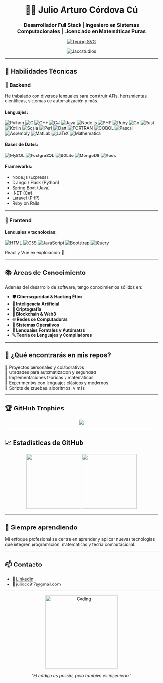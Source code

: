 <h1 align="center">👨‍💻 Julio Arturo Córdova Cú</h1>
<h3 align="center">Desarrollador Full Stack | Ingeniero en Sistemas Computacionales | Licenciado en Matemáticas Puras</h3>

<p align="center">
  <a href="https://github.com/Jaccstudios">
    <img src="https://readme-typing-svg.herokuapp.com?font=Fira+Code&weight=500&pause=1000&color=0F52BA&center=true&vCenter=true&width=435&lines=Bienvenido+a+mi+perfil+de+GitHub!;Desarrollador+Backend+y+Frontend;Matemáticas+y+tecnología+combinadas;Apasionado+por+la+IA+y+la+Ciberseguridad" alt="Typing SVG" />
  </a>
</p>

<p align="center">
  <img src="https://komarev.com/ghpvc/?username=Jaccstudios&label=Visitas&color=blue&style=flat" alt="Jaccstudios" />
</p>

---

## 🧠 Habilidades Técnicas

### 🔧 Backend

He trabajado con diversos lenguajes para construir APIs, herramientas científicas, sistemas de automatización y más.

#### Lenguajes:
![Python](https://img.shields.io/badge/Python-3776AB?style=flat&logo=python&logoColor=white)
![C](https://img.shields.io/badge/C-00599C?style=flat&logo=c&logoColor=white)
![C++](https://img.shields.io/badge/C++-00599C?style=flat&logo=c%2b%2b&logoColor=white)
![C#](https://img.shields.io/badge/C%23-239120?style=flat&logo=c-sharp&logoColor=white)
![Java](https://img.shields.io/badge/Java-ED8B00?style=flat&logo=java&logoColor=white)
![Node.js](https://img.shields.io/badge/Node.js-339933?style=flat&logo=nodedotjs&logoColor=white)
![PHP](https://img.shields.io/badge/PHP-777BB4?style=flat&logo=php&logoColor=white)
![Ruby](https://img.shields.io/badge/Ruby-CC342D?style=flat&logo=ruby&logoColor=white)
![Go](https://img.shields.io/badge/Go-00ADD8?style=flat&logo=go&logoColor=white)
![Rust](https://img.shields.io/badge/Rust-000000?style=flat&logo=rust&logoColor=white)
![Kotlin](https://img.shields.io/badge/Kotlin-0095D5?style=flat&logo=kotlin&logoColor=white)
![Scala](https://img.shields.io/badge/Scala-DC322F?style=flat&logo=scala&logoColor=white)
![Perl](https://img.shields.io/badge/Perl-39457E?style=flat&logo=perl&logoColor=white)
![Dart](https://img.shields.io/badge/Dart-0175C2?style=flat&logo=dart&logoColor=white)
![FORTRAN](https://img.shields.io/badge/FORTRAN-734F96?style=flat)
![COBOL](https://img.shields.io/badge/COBOL-002F6C?style=flat)
![Pascal](https://img.shields.io/badge/Pascal-512BD4?style=flat)
![Assembly](https://img.shields.io/badge/Assembly-6E4C13?style=flat)
![MatLab](https://img.shields.io/badge/MATLAB-0076A8?style=flat)
![LaTeX](https://img.shields.io/badge/LaTeX-008080?style=flat)
![Mathematica](https://img.shields.io/badge/Mathematica-DD1100?style=flat)

#### Bases de Datos:
![MySQL](https://img.shields.io/badge/MySQL-4479A1?style=flat&logo=mysql&logoColor=white)
![PostgreSQL](https://img.shields.io/badge/PostgreSQL-336791?style=flat&logo=postgresql&logoColor=white)
![SQLite](https://img.shields.io/badge/SQLite-003B57?style=flat&logo=sqlite&logoColor=white)
![MongoDB](https://img.shields.io/badge/MongoDB-47A248?style=flat&logo=mongodb&logoColor=white)
![Redis](https://img.shields.io/badge/Redis-DC382D?style=flat&logo=redis&logoColor=white)

#### Frameworks:
- Node.js (Express)
- Django / Flask (Python)
- Spring Boot (Java)
- .NET (C#)
- Laravel (PHP)
- Ruby on Rails

---

### 🎨 Frontend

#### Lenguajes y tecnologías:
![HTML](https://img.shields.io/badge/HTML5-E34F26?style=flat&logo=html5&logoColor=white)
![CSS](https://img.shields.io/badge/CSS3-1572B6?style=flat&logo=css3&logoColor=white)
![JavaScript](https://img.shields.io/badge/JavaScript-F7DF1E?style=flat&logo=javascript&logoColor=black)
![Bootstrap](https://img.shields.io/badge/Bootstrap-563D7C?style=flat&logo=bootstrap&logoColor=white)
![jQuery](https://img.shields.io/badge/jQuery-0769AD?style=flat&logo=jquery&logoColor=white)

React y Vue en exploración 🚧

---

## 📚 Áreas de Conocimiento

Además del desarrollo de software, tengo conocimientos sólidos en:

- 🛡️ **Ciberseguridad & Hacking Ético**
- 🤖 **Inteligencia Artificial**
- 🔐 **Criptografía**
- 🔗 **Blockchain & Web3**
- 🌐 **Redes de Computadoras**
- 💾 **Sistemas Operativos**
- 📘 **Lenguajes Formales y Autómatas**
- 🔤 **Teoría de Lenguajes y Compiladores**

---

## 📌 ¿Qué encontrarás en mis repos?

🔹 Proyectos personales y colaborativos  
🔹 Utilidades para automatización y seguridad  
🔹 Implementaciones teóricas y matemáticas  
🔹 Experimentos con lenguajes clásicos y modernos  
🔹 Scripts de pruebas, algoritmos, y más

---

## 🏆 GitHub Trophies

<p align="center">
  <img src="https://github-profile-trophy.vercel.app/?username=Jaccstudios&theme=radical&margin-w=10&row=2&column=4" />
</p>

---

## 📈 Estadísticas de GitHub

<p align="center">
  <img src="https://github-readme-stats.vercel.app/api?username=Jaccstudios&show_icons=true&theme=radical&count_private=true" height="180" />
  <img src="https://github-readme-stats.vercel.app/api/top-langs/?username=Jaccstudios&layout=compact&theme=radical&langs_count=10" height="180" />
</p>

---

## 🚀 Siempre aprendiendo

Mi enfoque profesional se centra en aprender y aplicar nuevas tecnologías que integren programación, matemáticas y teoría computacional.

---

## 📫 Contacto

- 💼 [LinkedIn](https://www.linkedin.com/in/julio-arturo-c%C3%B3rdova-c%C3%BA-aa9a33286/)
- 📧 juliocc817@gmail.com

---

<p align="center">
  <img src="https://media.giphy.com/media/qgQUggAC3Pfv687qPC/giphy.gif" width="240" alt="Coding" />
</p>

<p align="center">
  <em>“El código es poesía, pero también es ingeniería.”</em>
</p>
